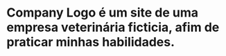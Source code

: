 <h1>Company Logo é um site de uma empresa veterinária ficticia, afim de praticar minhas habilidades.</h1>